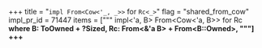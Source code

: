 +++
title = "`impl From<Cow<'_, _>>` for `Rc<_>`"
flag = "shared_from_cow"
impl_pr_id = 71447
items = ["""
impl<'a, B> From<Cow<'a, B>> for Rc<B>
where
    B: ToOwned + ?Sized,
    Rc<B>: From<&'a B> + From<B::Owned>,
"""]
+++
